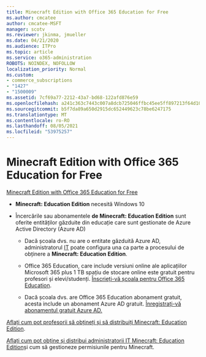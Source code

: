 ```yaml
---
title: Minecraft Edition with Office 365 Education for Free
ms.author: cmcatee
author: cmcatee-MSFT
manager: scotv
ms.reviewer: jkinma, jmueller
ms.date: 04/21/2020
ms.audience: ITPro
ms.topic: article
ms.service: o365-administration
ROBOTS: NOINDEX, NOFOLLOW
localization_priority: Normal
ms.custom:
- commerce_subscriptions
- "1427"
- "1500009"
ms.assetid: 7cf69a77-2212-43a7-bd68-122afd876e59
ms.openlocfilehash: a241c363c7443c007a8dcb725046ffbc45ee5ff897213f64d109eab8a4fc4ff4
ms.sourcegitcommit: b5f7da89a650d2915dc652449623c78be6247175
ms.translationtype: MT
ms.contentlocale: ro-RO
ms.lasthandoff: 08/05/2021
ms.locfileid: "53975257"
---
```

# <a name="minecraft-edition-with-office-365-education-for-free"></a>Minecraft Edition with Office 365 Education for Free

[Minecraft Edition with Office 365 Education for Free](https://docs.microsoft.com/education/windows/get-minecraft-for-education)
  
- **Minecraft: Education Edition** necesită Windows 10

- Încercările sau abonamentele **de Minecraft: Education Edition** sunt oferite entităților găzduite din educație care sunt gestionate de Azure Active Directory (Azure AD)

  - Dacă școala dvs. nu are o entitate găzduită Azure AD, administratorul [IT](https://docs.microsoft.com/education/windows/school-get-minecraft) poate configura una ca parte a procesului de obținere a **Minecraft: Education Edition**.

  - Office 365 Education, care include versiuni online ale aplicațiilor Microsoft 365 plus 1 TB spațiu de stocare online este gratuit pentru profesori și elevi/studenți. [Înscrieți-vă școala pentru Office 365 Education](https://www.microsoft.com/education/products/office).

  - Dacă școala dvs. are Office 365 Education abonament gratuit, acesta include un abonament Azure AD gratuit. [Înregistrați-vă abonamentul gratuit Azure AD.](https://msdn.microsoft.com/library/windows/hardware/mt703369%28v=vs.85%29.aspx)

[Aflați cum pot profesorii să obțineți și să distribuiți Minecraft: Education Edition](https://docs.microsoft.com/education/windows/teacher-get-minecraft).
  
[Aflați cum pot obține și distribui administratorii IT Minecraft: Education Edition](https://docs.microsoft.com/education/windows/school-get-minecraft)și cum să gestioneze permisiunile pentru Minecraft.